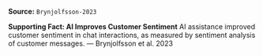 **Source:** `Brynjolfsson-2023`

**Supporting Fact: AI Improves Customer Sentiment**
AI assistance improved customer sentiment in chat interactions, as measured by sentiment analysis of customer messages. — Brynjolfsson et al. 2023
